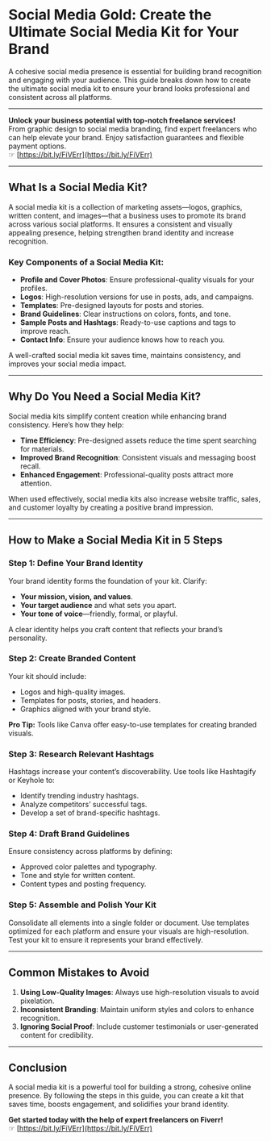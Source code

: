 # Social Media Gold: Create the Ultimate Social Media Kit for Your Brand

A cohesive social media presence is essential for building brand recognition and engaging with your audience. This guide breaks down how to create the ultimate social media kit to ensure your brand looks professional and consistent across all platforms.

---

**Unlock your business potential with top-notch freelance services!**  
From graphic design to social media branding, find expert freelancers who can help elevate your brand. Enjoy satisfaction guarantees and flexible payment options.  
☞ [https://bit.ly/FiVErr](https://bit.ly/FiVErr)

---

## What Is a Social Media Kit?

A social media kit is a collection of marketing assets—logos, graphics, written content, and images—that a business uses to promote its brand across various social platforms. It ensures a consistent and visually appealing presence, helping strengthen brand identity and increase recognition.

### Key Components of a Social Media Kit:
- **Profile and Cover Photos**: Ensure professional-quality visuals for your profiles.
- **Logos**: High-resolution versions for use in posts, ads, and campaigns.
- **Templates**: Pre-designed layouts for posts and stories.
- **Brand Guidelines**: Clear instructions on colors, fonts, and tone.
- **Sample Posts and Hashtags**: Ready-to-use captions and tags to improve reach.
- **Contact Info**: Ensure your audience knows how to reach you.

A well-crafted social media kit saves time, maintains consistency, and improves your social media impact.

---

## Why Do You Need a Social Media Kit?

Social media kits simplify content creation while enhancing brand consistency. Here’s how they help:
- **Time Efficiency**: Pre-designed assets reduce the time spent searching for materials.
- **Improved Brand Recognition**: Consistent visuals and messaging boost recall.
- **Enhanced Engagement**: Professional-quality posts attract more attention.

When used effectively, social media kits also increase website traffic, sales, and customer loyalty by creating a positive brand impression.

---

## How to Make a Social Media Kit in 5 Steps

### Step 1: Define Your Brand Identity
Your brand identity forms the foundation of your kit. Clarify:
- **Your mission, vision, and values**.
- **Your target audience** and what sets you apart.
- **Your tone of voice**—friendly, formal, or playful.

A clear identity helps you craft content that reflects your brand’s personality.

### Step 2: Create Branded Content
Your kit should include:
- Logos and high-quality images.
- Templates for posts, stories, and headers.
- Graphics aligned with your brand style.

**Pro Tip:** Tools like Canva offer easy-to-use templates for creating branded visuals.

### Step 3: Research Relevant Hashtags
Hashtags increase your content’s discoverability. Use tools like Hashtagify or Keyhole to:
- Identify trending industry hashtags.
- Analyze competitors’ successful tags.
- Develop a set of brand-specific hashtags.

### Step 4: Draft Brand Guidelines
Ensure consistency across platforms by defining:
- Approved color palettes and typography.
- Tone and style for written content.
- Content types and posting frequency.

### Step 5: Assemble and Polish Your Kit
Consolidate all elements into a single folder or document. Use templates optimized for each platform and ensure your visuals are high-resolution. Test your kit to ensure it represents your brand effectively.

---

## Common Mistakes to Avoid

1. **Using Low-Quality Images**: Always use high-resolution visuals to avoid pixelation.
2. **Inconsistent Branding**: Maintain uniform styles and colors to enhance recognition.
3. **Ignoring Social Proof**: Include customer testimonials or user-generated content for credibility.

---

## Conclusion

A social media kit is a powerful tool for building a strong, cohesive online presence. By following the steps in this guide, you can create a kit that saves time, boosts engagement, and solidifies your brand identity.

**Get started today with the help of expert freelancers on Fiverr!**  
☞ [https://bit.ly/FiVErr](https://bit.ly/FiVErr)
